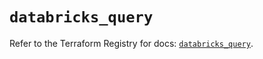 # `databricks_query`

Refer to the Terraform Registry for docs: [`databricks_query`](https://registry.terraform.io/providers/databricks/databricks/1.68.0/docs/resources/query).
